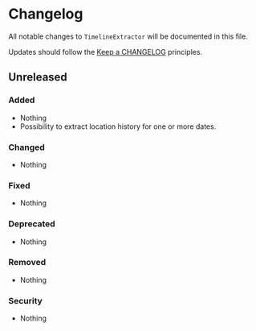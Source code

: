 # Changelog

All notable changes to `TimelineExtractor` will be documented in this file.

Updates should follow the [Keep a CHANGELOG](http://keepachangelog.com/) principles.

## Unreleased

### Added
- Nothing
- Possibility to extract location history for one or more dates.

### Changed
- Nothing

### Fixed
- Nothing

### Deprecated
- Nothing

### Removed
- Nothing

### Security
- Nothing
